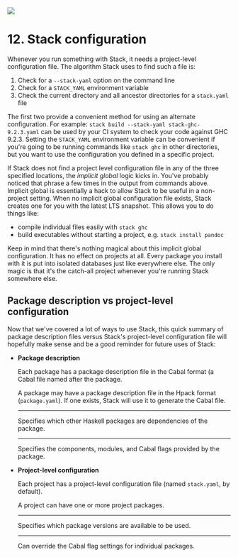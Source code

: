   <div class="hidden-warning"><a href="https://docs.haskellstack.org/"><img src="https://cdn.jsdelivr.net/gh/commercialhaskell/stack/doc/img/hidden-warning.svg"></a></div>

# 12. Stack configuration

Whenever you run something with Stack, it needs a project-level configuration
file. The algorithm Stack uses to find such a file is:

1. Check for a `--stack-yaml` option on the command line
2. Check for a `STACK_YAML` environment variable
3. Check the current directory and all ancestor directories for a `stack.yaml`
   file

The first two provide a convenient method for using an alternate configuration.
For example: `stack build --stack-yaml stack-ghc-9.2.3.yaml` can be used by your
CI system to check your code against GHC 9.2.3. Setting the `STACK_YAML`
environment variable can be convenient if you're going to be running commands
like `stack ghc` in other directories, but you want to use the configuration you
defined in a specific project.

If Stack does not find a project level configuration file in any of the three
specified locations, the *implicit global* logic kicks in. You've probably
noticed that phrase a few times in the output from commands above. Implicit
global is essentially a hack to allow Stack to be useful in a non-project
setting. When no implicit global configuration file exists, Stack creates one
for you with the latest LTS snapshot. This allows you to do things like:

* compile individual files easily with `stack ghc`
* build executables without starting a project, e.g. `stack install pandoc`

Keep in mind that there's nothing magical about this implicit global
configuration. It has no effect on projects at all. Every package you install
with it is put into isolated databases just like everywhere else. The only magic
is that it's the catch-all project whenever you're running Stack somewhere else.

## Package description vs project-level configuration

Now that we've covered a lot of ways to use Stack, this quick summary of
package description files versus Stack's project-level configuration file will
hopefully make sense and be a good reminder for future uses of Stack:

<div class="grid cards" markdown>

-   __Package description__

    Each package has a package description file in the Cabal format (a Cabal
    file named after the package.

    A package may have a package description file in the Hpack format
    (`package.yaml`). If one exists, Stack will use it to generate the Cabal
    file.

    ---

    Specifies which other Haskell packages are dependencies of the package.

    ---

    Specifies the components, modules, and Cabal flags provided by the package.

-   __Project-level configuration__

    Each project has a project-level configuration file (named `stack.yaml`, by
    default).

    A project can have one or more project packages.

    ---

    Specifies which package versions are available to be used.

    ---

    Can override the Cabal flag settings for individual packages.

</div>
